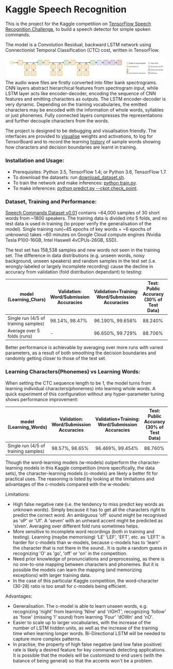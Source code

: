 # Kaggle Speech Recognition
This is the project for the Kaggle competition on [TensorFlow Speech Recognition Challenge](https://www.kaggle.com/c/tensorflow-speech-recognition-challenge), to build a speech detector for simple spoken commands.

The model is a Convolution Residual, backward LSTM network using Connectionist Temporal Classification (CTC) cost, written in TensorFlow.

![](diagram.png)
The audio wave files are firstly converted into filter bank spectrograms. CNN layers abstract hierarchical features from spectrogram input, while LSTM layer acts like encoder-decoder, encoding the sequence of CNN features and emitting characters as outputs. The LSTM encoder-decoder is very dynamic. Depending on the training vocabularies, the emitted characters may be encoded with the information of whole words, syllables or just phonemes. Fully connected layers compresses the representations and further decouple characters from the words.

The project is designed to be debugging and visualisation friendly. The interfaces are provided to [visualise](tools/visual) weights and activations, to log for TensorBoard and to record the learning [history](tools/visual/hist_right.txt) of sample words showing how characters and decision boundaries are learnt in training.


### Installation and Usage:
* Prerequisites: Python 3.5,  TensorFlow 1.4; or Python 3.6, TensorFlow 1.7.
* To download the datasets: run [download_dataset.sh](tools/download_dataset.sh).
* To train the network and make inferences: [python train.py](train.py).
* To make inferences: [python predict.py --ckpt check_point](predict.py).


### Dataset, Training and Performance:
[Speech Commands Dataset v0.01](http://download.tensorflow.org/data/speech_commands_v0.01.tar.gz) contains ~64,000 samples of 30 short words from ~1800 speakers. The training data is divided into 5 folds, and no test data is used in training (to proper verify the generalisation of the model). Single training run(~45 epochs of key words + ~6 epochs of unknowns) takes ~60 minutes on Google Cloud compute engines (Nvidia Tesla P100-16GB, Intel Haswell 4vCPUs-26GB, SSD).

The test set has 158,538 samples and new words not seen in the training set. The difference in data distributions (e.g. unseen words, noisy background, unseen speakers) and random samples in the test set (i.e. wrongly-labeled or largely incomplete recording) cause the decline in accuracy from validation (fold distribution dependant) to testing:

| model (Learning_Chars) | Validation: Word/Submission Accuracies | Validation+Training: Word/Submission Accuracies | Test: Public Accuracy (30% of Test Data) |  Test: Private Accuracy (70% of Test Data) | # Private LeaderBoard (Estimate) |
| ----------------- | ----------------- | ----------------- | ----------------- | ----------------- | ----------------- |
| Single run (4/5 of training samples) | 98.14%, 98.47% | 96.190%, 99.658% | 88.240% | 89.357% | 85 |
| Average over 5 folds (runs) | - | 96.650%, 99.729% | 88.706% | 89.874% | 49 |

Better performance is achievable by averaging over more runs with varied parameters, as a result of both smoothing the decision boundaries and randomly getting closer to those of the test set.


### Learning Characters(Phonemes) vs Learning Words:
When setting the CTC sequence length to be 1, the model turns from learning individual characters(phonemes) into learning whole words. A quick experiment of this configuration without any hyper-parameter tuning shows performance improvement:

| model (Learning_Words) | Validation: Word/Submission Accuracies | Validation+Training: Word/Submission Accuracies | Test: Public Accuracy (30% of Test Data) |  Test: Private Accuracy (70% of Test Data) | # Private LeaderBoard (Estimate) |
| ----------------- | ----------------- | ----------------- | ----------------- | ----------------- | ----------------- |
| Single run (4/5 of training samples) | 98.57%, 98.65% | 96.469%, 99.454% | 88.760% | 89.416% | 80 |

Though the word-learning models (w-models) outperform the character-learning models in this Kaggle competition (more specifically, the data sets), the character-learning models (c-models) are likely a better fit for practical uses. The reasoning is listed by looking at the limitations and advantages of the c-models compared with the w-models:

Limitations:
* High false negative rate (i.e. the tendency to miss predict key words as unknown words). Simply because it has to get all the characters right to predict the correct word. An ambiguous 'off' sound might be recognised as 'oP' or 'Uf'. A 'seven' with an unheard accent might be predicted as 'sIven'. Averaging over different fold runs sometimes helps.
* More sensitive to incomplete word recordings (both in training and testing). Learning (maybe memorising) ‘LE’ ‘LEF’, 'EFT', etc. as 'LEFT' is harder for c-models than w-models, because c-models has to 'learn' the character that is not there in the sound.. It is quite a random guess in recognizing 'O' as 'go', 'off' or 'on' in the competition.
* Need prior knowledge of pronunciations and preprocessing, as there is no one-to-one mapping between characters and phonemes. But it is possible the models can learn the mapping (and memorizing exceptions) with larger training data.
* In the case of this particular Kaggle competition, the word-character (30-28) ratio is too small for c-models being efficient.

Advantages:
* Generalisation. The c-model is able to learn unseen words, e.g. recognizing 'night' from learning 'NIne' and 'rIGHT', recognizing 'follow' as 'foow' (missing 'l' sound) from learning 'Four' 'dOWn' and 'nO'.
* Easier to scale up to larger vocabularies, with the increase of the number of LSTM hidden units, as well as the increase of the training time when learning longer words. Bi-Directional LSTM will be needed to capture more complex patterns.
* In practise, the property of high false negative (and low false positive) rate is likely a desired feature for key commands detecting applications. It is possible that the models will be customized to end users (with the balance of being general) so that the accents won't be a problem.
